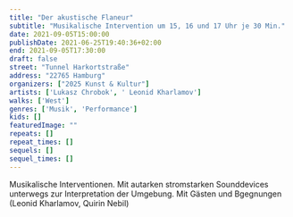 ```yaml
---
title: "Der akustische Flaneur"
subtitle: "Musikalische Intervention um 15, 16 und 17 Uhr je 30 Min."
date: 2021-09-05T15:00:00
publishDate: 2021-06-25T19:40:36+02:00
end: 2021-09-05T17:30:00
draft: false
street: "Tunnel Harkortstraße"
address: "22765 Hamburg"
organizers: ["2025 Kunst & Kultur"]
artists: ['Lukasz Chrobok', ' Leonid Kharlamov']
walks: ['West']
genres: ['Musik', 'Performance']
kids: []
featuredImage: ""
repeats: []
repeat_times: []
sequels: []
sequel_times: []
---
```


Musikalische Interventionen. Mit autarken stromstarken Sounddevices unterwegs zur Interpretation der Umgebung. Mit Gästen und Bgegnungen (Leonid Kharlamov, Quirin Nebil)
